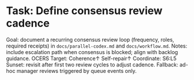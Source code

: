# Task: Define consensus review cadence
Goal: document a recurring consensus review loop (frequency, roles, required receipts) in `docs/parallel-codex.md` and `docs/workflow.md`.
Notes: include escalation path when consensus is blocked; align with backlog guidance.
OCERS Target: Coherence↑ Self-repair↑
Coordinate: S6:L5
Sunset: revisit after first two review cycles to adjust cadence.
Fallback: ad-hoc manager reviews triggered by queue events only.
